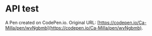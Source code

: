 # API test

A Pen created on CodePen.io. Original URL: [https://codepen.io/Ca-Milla/pen/wvNgbmb](https://codepen.io/Ca-Milla/pen/wvNgbmb).


